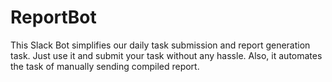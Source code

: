 # ReportBot
This Slack Bot simplifies our daily task submission and report generation task. Just use it and submit your task without any hassle. Also, it automates the task of manually sending compiled report.
